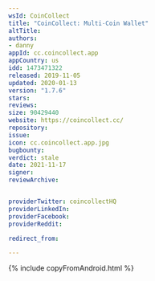 ```yaml
---
wsId: CoinCollect
title: "CoinCollect: Multi-Coin Wallet"
altTitle: 
authors:
- danny
appId: cc.coincollect.app
appCountry: us
idd: 1473471322
released: 2019-11-05
updated: 2020-01-13
version: "1.7.6"
stars: 
reviews: 
size: 90429440
website: https://coincollect.cc/
repository: 
issue: 
icon: cc.coincollect.app.jpg
bugbounty: 
verdict: stale
date: 2021-11-17
signer: 
reviewArchive:


providerTwitter: coincollectHQ
providerLinkedIn: 
providerFacebook: 
providerReddit: 

redirect_from:

---
```

{% include copyFromAndroid.html %}
